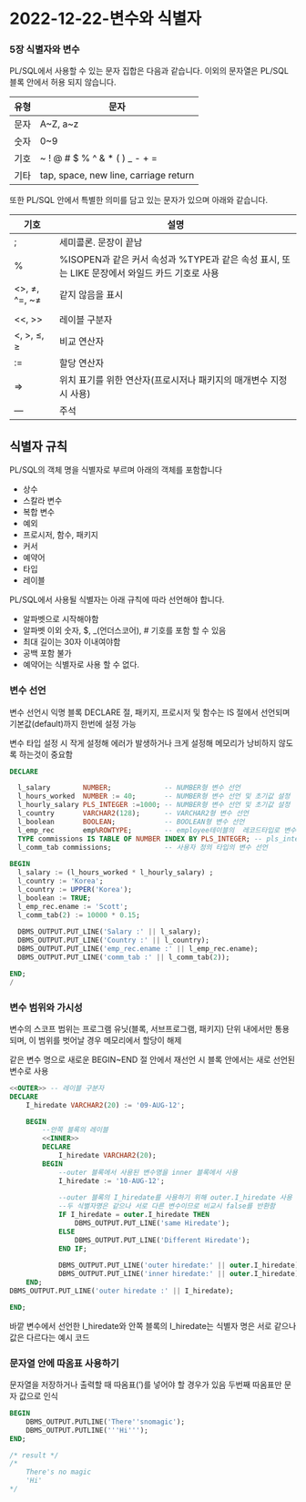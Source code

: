 # 2022-12-22-변수와 식별자

### 5장 식별자와 변수

PL/SQL에서 사용할 수 있는 문자 집합은 다음과 같습니다. 이외의 문자열은 PL/SQL 블록 안에서 허용 되지 않습니다.

| 유형 | 문자 |
| --- | --- |
| 문자 | A~Z, a~z |
| 숫자 | 0~9 |
| 기호 | ~ ! @ # $ % ^ & * ( ) _ - + = | [ ] { } : ; < > , . ? / |
| 기타 | tap, space, new line, carriage return |

또한 PL/SQL 안에서 특별한 의미를 담고 있는 문자가 있으며 아래와 같습니다.

| 기호 | 설명 |
| --- | --- |
| ; | 세미콜론. 문장이 끝남 |
| % | %ISOPEN과 같은 커서 속성과 %TYPE과 같은 속성 표시, 또는 LIKE 문장에서 와일드 카드 기호로 사용 |
| <>, ≠, ^=, ~≠ | 같지 않음을 표시 |
| || | 연결 연산자 (== SQL) |
| <<, >> | 레이블 구분자 |
| <, >, ≤, ≥ | 비교 연산자 |
| := | 할당 연산자 |
| ⇒ | 위치 표기를 위한 연산자(프로시저나 패키지의 매개변수 지정 시 사용) |
| — | 주석 |

## 식별자 규칙

PL/SQL의 객체 명을 식별자로 부르며 아래의 객체를 포함합니다

- 상수
- 스칼라 변수
- 복합 변수
- 예외
- 프로시저, 함수, 패키지
- 커서
- 예약어
- 타입
- 레이블

PL/SQL에서 사용될 식별자는 아래 규칙에 따라 선언해야 합니다.

- 알파벳으로 시작해야함
- 알파벳 이외 숫자, $, _(언더스코어), # 기호를 포함 할 수 있음
- 최대 길이는 30자 이내여야함
- 공백 포함 불가
- 예약어는 식별자로 사용 할 수 없다.

### 변수 선언

변수 선언시 익명 블록 DECLARE 절, 패키지, 프로시저 및 함수는 IS 절에서 선언되며 기본값(default)까지 한번에 설정 가능

변수 타입 설정 시 작게 설정해 에러가 발생하거나 크게 설정해 메모리가 낭비하지 않도록 하는것이 중요함

```sql
DECLARE

  l_salary        NUMBER;             -- NUMBER형 변수 선언
  l_hours_worked  NUMBER := 40;       -- NUMBER형 변수 선언 및 초기값 설정
  l_hourly_salary PLS_INTEGER :=1000; -- NUMBER형 변수 선언 및 초기값 설정
  l_country       VARCHAR2(128);      -- VARCHAR2형 변수 선언
  l_boolean       BOOLEAN;            -- BOOLEAN형 변수 선언
  l_emp_rec       emp%ROWTYPE;        -- employee테이블의  레코드타입로 변수선언
  TYPE commissions IS TABLE OF NUMBER INDEX BY PLS_INTEGER; -- pls_integer형의 배열타입 변수 선언
  l_comm_tab commissions;             -- 사용자 정의 타입의 변수 선언
  
BEGIN
  l_salary := (l_hours_worked * l_hourly_salary) ; 
  l_country := 'Korea';
  l_country := UPPER('Korea');
  l_boolean := TRUE;
  l_emp_rec.ename := 'Scott';
  l_comm_tab(2) := 10000 * 0.15;
  
  DBMS_OUTPUT.PUT_LINE('Salary :' || l_salary);
  DBMS_OUTPUT.PUT_LINE('Country :' || l_country);
  DBMS_OUTPUT.PUT_LINE('emp_rec.ename :' || l_emp_rec.ename);
  DBMS_OUTPUT.PUT_LINE('comm_tab :' || l_comm_tab(2));

END;
/
```

### 변수 범위와 가시성

변수의 스코프 범위는 프로그램 유닛(블록, 서브프로그램, 패키지) 단위 내에서만 통용되며, 이 범위를 벗어날 경우 메모리에서 할당이 해제

같은 변수 명으로 새로운 BEGIN~END 절 안에서 재선언 시 블록 안에서는 새로 선언된 변수로 사용

```sql
<<OUTER>> -- 레이블 구분자
DECLARE
	I_hiredate VARCHAR2(20) := '09-AUG-12';

	BEGIN
		--안쪽 블록의 레이블
		<<INNER>>
		DECLARE
			I_hiredate VARCHAR2(20);
		BEGIN
			--outer 블록에서 사용된 변수명을 inner 블록에서 사용
			I_hiredate := '10-AUG-12';
			
			--outer 블록의 I_hiredate를 사용하기 위해 outer.I_hiredate 사용
			--두 식별자명은 같으나 서로 다른 변수이므로 비교시 false를 반환함
			IF I_hiredate = outer.I_hiredate THEN
				DBMS_OUTPUT.PUT_LINE('same Hiredate');
			ELSE
				DBMS_OUTPUT.PUT_LINE('Different Hiredate');
			END IF;
		
			DBMS_OUTPUT.PUT_LINE('outer hiredate:' || outer.I_hiredate);
			DBMS_OUTPUT.PUT_LINE('inner hiredate:' || outer.I_hiredate);
	END;
DBMS_OUTPUT.PUT_LINE('outer hiredate :' || I_hiredate);

END;
```

바깥 변수에서 선언한 I_hiredate와 안쪽 블록의 I_hiredate는 식별자 명은 서로 같으나 값은 다르다는 예시 코드

### 문자열 안에 따옴표 사용하기

문자열을 저장하거나 출력할 때 따옴표(’)를 넣어야 할 경우가 있음 두번째 따옴표만 문자 값으로 인식

```sql
BEGIN
	DBMS_OUTPUT.PUTLINE('There''snomagic');
	DBMS_OUTPUT.PUTLINE('''Hi''');
END;

/* result */
/*
	There's no magic
	'Hi'
*/
```